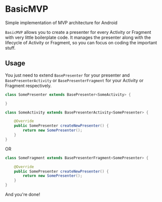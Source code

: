 # BasicMVP
Simple implementation of MVP architecture for Android

`BasicMVP` allows you to create a presenter for every Activity or Fragment with very little boilerplate code. It manages the presenter along with the lifecycle of Activity or Fragment, so you can focus on coding the important stuff.

## Usage
You just need to extend `BasePresenter` for your presenter and `BasePresenterActivity` or `BasePresenterFragment` for your Activity or Fragment respectively.

```java
class SomePresenter extends BasePresenter<SomeActivity> {

}
```

```java
class SomeActivity extends BasePresenterActivity<SomePresenter> {

    @Override
    public SomePresenter createNewPresenter() {
        return new SomePresenter();
    }
}
```
OR
```java
class SomeFragment extends BasePresenterFragment<SomePresenter> {

    @Override
    public SomePresenter createNewPresenter() {
        return new SomePresenter();
    }
}
```

And you're done!
